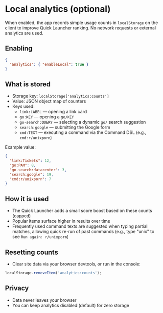 # Local analytics (optional)

When enabled, the app records simple usage counts in `localStorage` on the client to improve Quick Launcher ranking. No network requests or external analytics are used.

## Enabling

```json
{
  "analytics": { "enableLocal": true }
}
```

## What is stored

- Storage key: `localStorage['analytics:counts']`
- Value: JSON object map of counters
- Keys used:
  - `link:LABEL` — opening a link card
  - `go:KEY` — opening a `go/KEY`
  - `go-search:QUERY` — selecting a dynamic `go/` search suggestion
  - `search:google` — submitting the Google form
  - `cmd:TEXT` — executing a command via the Command DSL (e.g., `cmd:r/unixporn`)

Example value:

```json
{
  "link:Tickets": 12,
  "go:PAM": 8,
  "go-search:datacenter": 3,
  "search:google": 19,
  "cmd:r/unixporn": 7
}
```

## How it is used

- The Quick Launcher adds a small score boost based on these counts (capped)
- Popular items surface higher in results over time
- Frequently used command texts are suggested when typing partial matches, allowing quick re-run of past commands (e.g., type "unix" to see `Run again: r/unixporn`)

## Resetting counts

- Clear site data via your browser devtools, or run in the console:

```js
localStorage.removeItem('analytics:counts');
```

## Privacy

- Data never leaves your browser
- You can keep analytics disabled (default) for zero storage